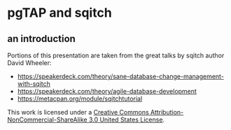 # pgTAP and sqitch
## an introduction



Portions of this presentation are taken from the great talks by sqitch author David Wheeler:

* https://speakerdeck.com/theory/sane-database-change-management-with-sqitch
* https://speakerdeck.com/theory/agile-database-development
* https://metacpan.org/module/sqitchtutorial

This work is licensed under a <a rel="license" href="http://creativecommons.org/licenses/by-nc-sa/3.0/us/">Creative Commons Attribution-NonCommercial-ShareAlike 3.0 United States License</a>.
